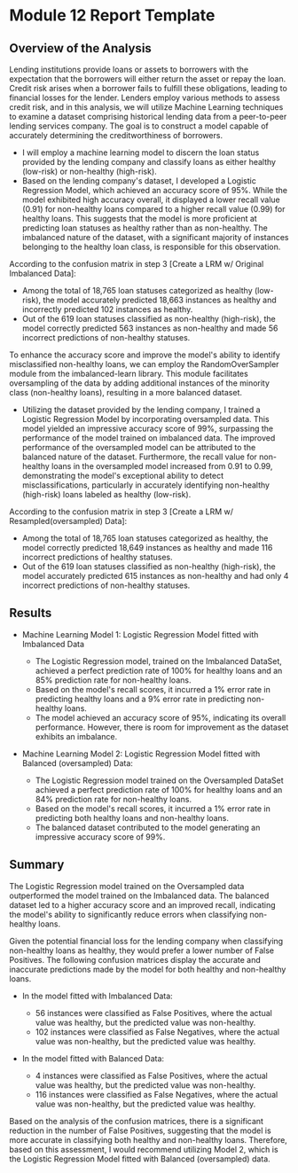 # Module 12 Report Template

## Overview of the Analysis

Lending institutions provide loans or assets to borrowers with the expectation that the borrowers will either return the asset or repay the loan. Credit risk arises when a borrower fails to fulfill these obligations, leading to financial losses for the lender. Lenders employ various methods to assess credit risk, and in this analysis, we will utilize Machine Learning techniques to examine a dataset comprising historical lending data from a peer-to-peer lending services company. The goal is to construct a model capable of accurately determining the creditworthiness of borrowers.

* I will employ a machine learning model to discern the loan status provided by the lending company and classify loans as either healthy (low-risk) or non-healthy (high-risk).
* Based on the lending company's dataset, I developed a Logistic Regression Model, which achieved an accuracy score of 95%. While the model exhibited high accuracy overall, it displayed a lower recall value (0.91) for non-healthy loans compared to a higher recall value (0.99) for healthy loans. This suggests that the model is more proficient at predicting loan statuses as healthy rather than as non-healthy. The imbalanced nature of the dataset, with a significant majority of instances belonging to the healthy loan class, is responsible for this observation.

According to the confusion matrix in step 3 [Create a LRM w/ Original Imbalanced Data]:
* Among the total of 18,765 loan statuses categorized as healthy (low-risk), the model accurately predicted 18,663 instances as healthy and incorrectly predicted 102 instances as healthy.
* Out of the 619 loan statuses classified as non-healthy (high-risk), the model correctly predicted 563 instances as non-healthy and made 56 incorrect predictions of non-healthy statuses.

To enhance the accuracy score and improve the model's ability to identify misclassified non-healthy loans, we can employ the RandomOverSampler module from the imbalanced-learn library. This module facilitates oversampling of the data by adding additional instances of the minority class (non-healthy loans), resulting in a more balanced dataset.
* Utilizing the dataset provided by the lending company, I trained a Logistic Regression Model by incorporating oversampled data. This model yielded an impressive accuracy score of 99%, surpassing the performance of the model trained on imbalanced data. The improved performance of the oversampled model can be attributed to the balanced nature of the dataset. Furthermore, the recall value for non-healthy loans in the oversampled model increased from 0.91 to 0.99, demonstrating the model's exceptional ability to detect misclassifications, particularly in accurately identifying non-healthy (high-risk) loans labeled as healthy (low-risk).

According to the confusion matrix in step 3 [Create a LRM w/ Resampled(oversampled) Data]:
* Among the total of 18,765 loan statuses categorized as healthy, the model correctly predicted 18,649 instances as healthy and made 116 incorrect predictions of healthy statuses.
* Out of the 619 loan statuses classified as non-healthy (high-risk), the model accurately predicted 615 instances as non-healthy and had only 4 incorrect predictions of non-healthy statuses.

## Results

* Machine Learning Model 1: Logistic Regression Model fitted with Imbalanced Data

  * The Logistic Regression model, trained on the Imbalanced DataSet, achieved a perfect prediction rate of 100% for healthy loans and an 85% prediction rate for non-healthy loans.
  * Based on the model's recall scores, it incurred a 1% error rate in predicting healthy loans and a 9% error rate in predicting non-healthy loans.
  * The model achieved an accuracy score of 95%, indicating its overall performance. However, there is room for improvement as the dataset exhibits an imbalance.


* Machine Learning Model 2: Logistic Regression Model fitted with Balanced (oversampled) Data:
  * The Logistic Regression model trained on the Oversampled DataSet achieved a perfect prediction rate of 100% for healthy loans and an 84% prediction rate for non-healthy loans.
  * Based on the model's recall scores, it incurred a 1% error rate in predicting both healthy loans and non-healthy loans.
  * The balanced dataset contributed to the model generating an impressive accuracy score of 99%.

## Summary

The Logistic Regression model trained on the Oversampled data outperformed the model trained on the Imbalanced data. The balanced dataset led to a higher accuracy score and an improved recall, indicating the model's ability to significantly reduce errors when classifying non-healthy loans.

Given the potential financial loss for the lending company when classifying non-healthy loans as healthy, they would prefer a lower number of False Positives. The following confusion matrices display the accurate and inaccurate predictions made by the model for both healthy and non-healthy loans.

* In the model fitted with Imbalanced Data:

  * 56 instances were classified as False Positives, where the actual value was healthy, but the predicted value was non-healthy.
  * 102 instances were classified as False Negatives, where the actual value was non-healthy, but the predicted value was healthy.

* In the model fitted with Balanced Data:

  * 4 instances were classified as False Positives, where the actual value was healthy, but the predicted value was non-healthy.
  * 116 instances were classified as False Negatives, where the actual value was non-healthy, but the predicted value was healthy.

Based on the analysis of the confusion matrices, there is a significant reduction in the number of False Positives, suggesting that the model is more accurate in classifying both healthy and non-healthy loans. Therefore, based on this assessment, I would recommend utilizing Model 2, which is the Logistic Regression Model fitted with Balanced (oversampled) data.
